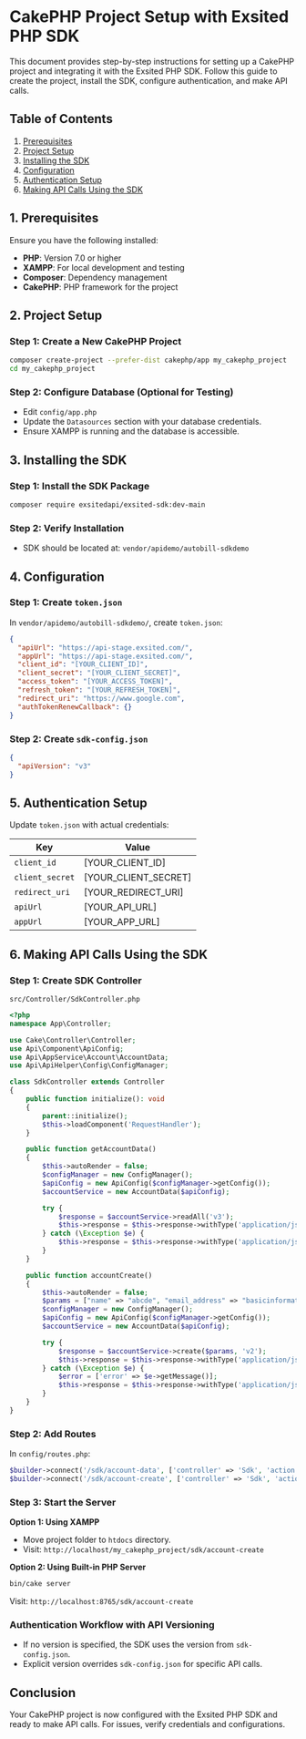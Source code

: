 # CakePHP Project Setup with Exsited PHP SDK

This document provides step-by-step instructions for setting up a CakePHP project and integrating it with the Exsited PHP SDK. Follow this guide to create the project, install the SDK, configure authentication, and make API calls.

## Table of Contents
1. [Prerequisites](#1-prerequisites)
2. [Project Setup](#2-project-setup)
3. [Installing the SDK](#3-installing-the-sdk)
4. [Configuration](#4-configuration)
5. [Authentication Setup](#5-authentication-setup)
6. [Making API Calls Using the SDK](#6-making-api-calls-using-the-sdk)

## 1. Prerequisites
Ensure you have the following installed:
- **PHP**: Version 7.0 or higher
- **XAMPP**: For local development and testing
- **Composer**: Dependency management
- **CakePHP**: PHP framework for the project

## 2. Project Setup

### Step 1: Create a New CakePHP Project
```bash
composer create-project --prefer-dist cakephp/app my_cakephp_project
cd my_cakephp_project
```

### Step 2: Configure Database (Optional for Testing)
- Edit `config/app.php`
- Update the `Datasources` section with your database credentials.
- Ensure XAMPP is running and the database is accessible.

## 3. Installing the SDK

### Step 1: Install the SDK Package
```bash
composer require exsitedapi/exsited-sdk:dev-main
```

### Step 2: Verify Installation
- SDK should be located at: `vendor/apidemo/autobill-sdkdemo`

## 4. Configuration

### Step 1: Create `token.json`
In `vendor/apidemo/autobill-sdkdemo/`, create `token.json`:
```json
{
  "apiUrl": "https://api-stage.exsited.com/",
  "appUrl": "https://api-stage.exsited.com/",
  "client_id": "[YOUR_CLIENT_ID]",
  "client_secret": "[YOUR_CLIENT_SECRET]",
  "access_token": "[YOUR_ACCESS_TOKEN]",
  "refresh_token": "[YOUR_REFRESH_TOKEN]",
  "redirect_uri": "https://www.google.com",
  "authTokenRenewCallback": {}
}
```

### Step 2: Create `sdk-config.json`
```json
{
  "apiVersion": "v3"
}
```

## 5. Authentication Setup

Update `token.json` with actual credentials:

| Key            | Value               |
|----------------|---------------------|
| `client_id`    | [YOUR_CLIENT_ID]    |
| `client_secret`| [YOUR_CLIENT_SECRET]|
| `redirect_uri` | [YOUR_REDIRECT_URI] |
| `apiUrl`       | [YOUR_API_URL]      |
| `appUrl`       | [YOUR_APP_URL]      |

## 6. Making API Calls Using the SDK

### Step 1: Create SDK Controller

`src/Controller/SdkController.php`
```php
<?php
namespace App\Controller;

use Cake\Controller\Controller;
use Api\Component\ApiConfig;
use Api\AppService\Account\AccountData;
use Api\ApiHelper\Config\ConfigManager;

class SdkController extends Controller
{
    public function initialize(): void
    {
        parent::initialize();
        $this->loadComponent('RequestHandler');
    }

    public function getAccountData()
    {
        $this->autoRender = false;
        $configManager = new ConfigManager();
        $apiConfig = new ApiConfig($configManager->getConfig());
        $accountService = new AccountData($apiConfig);

        try {
            $response = $accountService->readAll('v3');
            $this->response = $this->response->withType('application/json')->withStringBody(json_encode(['response' => $response]));
        } catch (\Exception $e) {
            $this->response = $this->response->withType('application/json')->withStringBody(json_encode(['error' => $e->getMessage()]));
        }
    }

    public function accountCreate()
    {
        $this->autoRender = false;
        $params = ["name" => "abcde", "email_address" => "basicinformationsami123@gmail.com"];
        $configManager = new ConfigManager();
        $apiConfig = new ApiConfig($configManager->getConfig());
        $accountService = new AccountData($apiConfig);

        try {
            $response = $accountService->create($params, 'v2');
            $this->response = $this->response->withType('application/json')->withStringBody(json_encode($response, JSON_PRETTY_PRINT));
        } catch (\Exception $e) {
            $error = ['error' => $e->getMessage()];
            $this->response = $this->response->withType('application/json')->withStringBody(json_encode($error, JSON_PRETTY_PRINT));
        }
    }
}
```

### Step 2: Add Routes
In `config/routes.php`:
```php
$builder->connect('/sdk/account-data', ['controller' => 'Sdk', 'action' => 'getAccountData']);
$builder->connect('/sdk/account-create', ['controller' => 'Sdk', 'action' => 'accountCreate']);
```

### Step 3: Start the Server

**Option 1: Using XAMPP**
- Move project folder to `htdocs` directory.
- Visit: `http://localhost/my_cakephp_project/sdk/account-create`

**Option 2: Using Built-in PHP Server**
```bash
bin/cake server
```
Visit: `http://localhost:8765/sdk/account-create`

### Authentication Workflow with API Versioning
- If no version is specified, the SDK uses the version from `sdk-config.json`.
- Explicit version overrides `sdk-config.json` for specific API calls.

## Conclusion
Your CakePHP project is now configured with the Exsited PHP SDK and ready to make API calls. For issues, verify credentials and configurations.